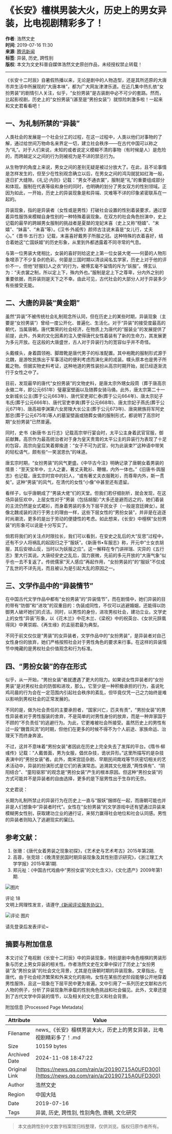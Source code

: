 # 《长安》檀棋男装大火，历史上的男女异装，比电视剧精彩多了！

**作者**: 浩然文史  
**时间**: 2019-07-16 11:30  
**来源**: [腾讯新闻](https://news.qq.com/omn/author/8QMc3Xtf5YQfujc%3D)  
**标签**: 异装, 历史, 跨性别  
**版权**: 本文为文史科普自媒体浩然文史原创作品，未经授权禁止转载！  

---

《长安十二时辰》自暑假热播以来，无论是剧中的人物造型，还是其所还原的大唐市井生活中所展现的“大唐本味”，都为广大网友津津乐道。在近几集中热扎依“女扮男装”的剧情引人关注，似乎，“女扮男装”是古装剧中必不可少的套路。然而，比起影视剧，历史上的“女扮男装”(甚至是“男扮女装”）就惊险刺激多啦！一起来和文史君看看吧！

## 一、为礼制所禁的“异装”

人类社会的发展是一个社会分工的过程，在这一过程中，人类以他们对事物的了解，通过给世间万物命名来界定一切，建立社会秩序——在古代中国可以称之为“礼”。对于人们来说，未知的或者说定义模糊不清的事物（有时候是人）是危险的，而跨越定义之间的行为则被视为是不详的禁忌行为。

从生物学的角度上来说，男女之间的差别无疑是被过分放大了。在此，且不论事情是怎样发生的，但至少在性别观念确立以后，在男女之间的鸿沟就犹如红海一般，逐日扩大缝隙。《礼记·内则》记载：“男女不通衣裳”，服制是“礼”的重要组成部分和体现。服制在代表等级和身份的同时，也明确的划分了男女双方的性别领域。正因为如此，一开始，历史上的异装现象是和异端、灾难等不详的印象紧密联系在一起的。

异装现象，指的是异装者（女性或是男性）打破社会设置的性别着装要求，通过穿着异性服饰来模糊自身性别的一种特殊着装现象。在双方的社会角色扮演中，史上记载的最早的跨越男女服制的挑战者是夏桀的宠妃末喜（史上又称“穏嬉”、“末嬉”、“妹喜”、“未喜”等）。《汉书·外戚传》颜师古注说末喜是“女儿行，丈夫心。”《晋书·五行志》记载，末喜喜好戴男子所服之冠。这种特殊的衣着喜好，结合着她这“亡国妖姬”的历史形象，从里到外都透露着不同寻常的气息。

与第一位男装大佬相比，女装的喜好则给这史上第一位女装大佬——何晏的人物形象增添了不少复杂的色彩。何晏是三国时期以清谈闻名玄学家，历史上对于他的评价不一，但他“好服妇人之衣”的行为，被傅玄毫不留情的斥为“妖服”。傅玄认为：“夫衣裳之制，所以定上下，殊内外也。”服制是定上下之尊卑，分内外之别的重要依据，而异装则是天下之不幸。由此可见，古代社会的大部分人对于异装多少有些接受无能。

## 二、大唐的异装“黄金期”

虽然“异装”不被传统社会礼制观念所认同，但在历史上的某些时期，异装现象（主要是“女扮男装”）曾经一度公开化、普遍化、生活化。对于“异装”的接受度最高的朝代，当属唐朝。唐代繁荣的社会经济，在物质上为唐代的“服装业”的发展提供了前提，此外，外来的文化因素的注入使得唐代女性着装有了新的生命力，其发展更为多元开放。在这般的大唐盛世，古人对于异装行为的宽容似乎并不奇怪。

头戴幞头，身着圆领袍、脚蹬靴是唐代男子的标准配置。其中袍靴的服制形式源于北魏，是游牧民族出于军事活动的便利考虑而演化来的戎装。幞头原本也是男子所戴之物。但据实物史料考证，这种地道的男性装扮从高宗时期开始，就已经逐渐流行于女性之中了。

目前，发现最早的唐代“女扮男装”的文物史料，是唐太宗外甥女段茼（葬于唐高宗永徽二年，即公元651年）璧墓室壁画以及随葬女骑马俑。此外，唐太宗第二十一女新城长公主(葬于公元663年)、唐代官吏郑仁泰(葬于公元664年)、唐太宗妃子韦氏(葬于公元666年)、唐代官吏李爽(葬于公元668年)、唐太宗妃子燕氏(葬于公元671年)、唐高祖李渊第六女房陵大长公主(葬于公元673年)、唐突厥族将军阿史那忠(葬于公元675年)等人的墓室壁画或随葬女俑的服制形式，都说明了高宗时期“女扮男装”已然普遍。

同时，史书《新唐书·五行志》记载高宗举行宴会时，太平公主身着武官官服，御前献舞。高宗作为最高统治者对于身为皇天贵胄的太平公主的异装行为表现了十足的包容，高宗向皇后笑着揶揄道：“女子不可为武官，何为此装束?”这种语中带笑的轻松语气，颇有些“一笑泯恩仇”的味道。

唐玄宗时期，“女扮男装”的风气更盛。《中华古今注》明确记录了唐朝女着男装的情景：“至天宝年中，士人之妻，著丈夫靴衫、鞭帽，内外一体也。”《旧唐书·舆服志》也记载，唐玄宗时宫中的妇人，“或有著丈夫衣服靴衫，而尊卑内外，斯一贯矣”。这种“男装”的风气，在清代的女性“小像”中甚至还有遗留。

看样子，似乎唐朝成了“男装大佬”们的天堂。但我们若仔细剖析，就会发现，在这场异装狂欢中，上层女性对于“男装（包括胡服）”大多还是避而远之的，她们着装的主流仍然是女式裙衫，而身着男装的多为下层平民女子（一般是宫廷婢女）。就像北魏戎装的流行于男士的理由一样，这些下层女性的“男扮女装”，并非是在追逐时尚潮流，更多的是出于劳动的便捷性的考虑。如此想来，《长安》中檀棋“女扮男装”的形象可以说是十分写实了。

倘若将我们的关注点时限拉长，我们可以看到，在安史之乱后的大“反思”过程中，还有不少人将祸乱的起因归之于“服妖”。《新唐书•车服志》称，开元中“士女衣胡服，其后安禄山反，当时以为妖服之应”。这一解释在专门讲祥瑞、灾异的《五行志》里大行其说。大唐经安史之乱后，国力衰微，先前的多元开放的“大唐气象”似乎也一去不复返了。传统儒家“天人感应”再起作用，“女扮男装的”的“服妖”不仅成了乱世的不详先兆，而且被认为是引起大乱的原因之一。

## 三、文学作品中的“异装情节”

在中国古代文学作品中都有“女扮男装”的“异装情节”，而在剧情中，她们异装的目的带有“防御”和“进攻”的双重目的：伪装成同性，不仅可以逃避婚姻，还能得以防御男人破坏她们的贞洁。同时，以男性的身份，进攻男权社会，建功立业。文学史上的女性“异装”形象，以《花木兰》中花木兰、《梁祝》中的祝英台、《女状元辞凰得凤》中黄崇嘏、《再生缘》的孟丽君最为典型。

不同于前文仅仅是“男装”的女异装者，文学作品中的“女扮男装”，是异装者对自己女性身份的放弃，她们严格按照社会对于男性角色的要求来行事。在这样的异装情节中掩藏的是男权社会价值观念和行为标准。

## 四、“男扮女装”的存在形式

似乎，从一开始，“男扮女装”者就遭遇了更大的阻力。如果说女性异装者的“女扮男装”是对男权社会的防御和进攻，那么，它至少是一种积极承担的行为，虽说牝鸡司晨的行为会在一定范围内引起社会秩序的紊乱，但毕竟仅凭一己之力始终是难以影响到男权社会的正常发展的。

不同的是，做为社会责任的主要承担者，“国家兴亡，匹夫有责”，“男扮女装”的男性异装者对于男性服装的舍弃，不是简单的对男性身份的放弃，而是一种弃家国于不顾的“不负责任”的逃避行为。为此，它更难被社会所接受。虽然历史上的男性有过一段“魏晋风流”的时期，但他们在更多的时候不得不为个人前途、家族命运、治理天下而终身奔波。

不过，这并不意味着“男扮女装”者因此在历史上完全失去了发挥的平台。《隋书·柳彧传》记载：“人戴兽面，男为女服，倡优杂技，诡状异形。”这里所描写的是杂技表演中的“男扮女装”者。此外，南宋宫廷杂剧、早期民间南戏等节庆密切相关的艺术活动中，异装的扮演形式是它们的表演常态。追溯其文化根源,“两性俱有”、“阴阳结合”、“童阳驱邪”的观念是“男扮女装”产生的根本原因。但这种“男扮女装”的方式可能并不是异装者的自由选择，更多的是下层男性出于生存的无奈。

文史君说：

长期为礼制所禁止的异装行为在历史上一直与“服妖”捆绑在一起，而唐朝可能也并非是人们想象中“异装者时代”。女性在“女扮男装”的文学游戏中还有望通过异装来模糊男女性别，获取建功立业的通行证，来努力赢得社会地位和社会认同感。男性的异装者则陷入了逃避现实的窠臼。

## 参考文献：

1. 张珊：《唐代女着男装之现象初探》，《艺术史与艺术考古》2015年第2期.
2. 高蓉，张竞琼：《晚清至民国时期异装现象及其性别意识研究》，《浙江理工大学学报》2015年第1期.
3. 郑元祉：《中国古代戏曲中“男扮女装”的文化含义》，《文化遗产》2009年第1期.

![图片](https://inews.gtimg.com/newsapp_bt/0/1012205723968_6694/0)  

评论 18  
文明上网理性发言，请遵守[《新闻评论服务协议》](https://new.qq.com/static/coralinfo.htm)  

![评论 图片](http://inews.gtimg.com/newsapp_ls/0/12597139796/0)  

请先登录后发表评论~

## 摘要与附加信息

<!-- tcd_abstract -->
本文讨论了电视剧《长安十二时辰》中的异装现象，特别是剧中角色檀棋的男装形象与历史上男女异装的相关性。作者浩然文史在文章中探讨了历史上“女扮男装”及“男扮女装”的社会文化背景，尤其是在唐朝时期的异装现象。文章指出，在唐代，由于社会经济繁荣和外来文化的影响，女性在某些历史阶段能够公开地穿着男性服饰，且这一现象在下层平民中更为普遍。文中引用了一系列历史文献和古代人物的例子，分析了异装现象所承载的性别角色挑战和社会偏见。此外，文章还提到了古代文学中异装的情节，以及相关的文化意义和社会背景。
<!-- tcd_abstract_end -->

附加信息 [Processed Page Metadata]

| Attribute       | Value                                  |
|-----------------|----------------------------------------|
| Filename        | news_《长安》檀棋男装大火，历史上的男女异装，比电视剧精彩多了！.md                             |
| Size            | 10159 bytes                           |
| Archived Date   | 2024-11-08 18:47:22                             |
| Original Link   | [https://news.qq.com/rain/a/20190715A0UFD300](https://news.qq.com/rain/a/20190715A0UFD300)                       |
| Author          | 浩然文史                               |
| Region          | 中国大陆                               |
| Date            | 2019-07-16                                 |
| Tags            | 异装, 历史, 跨性别, 性别角色, 唐朝, 文化研究                                 |
>
> 本文由跨性别中文数字档案馆归档整理，仅供浏览。版权归原作者所有。
>
